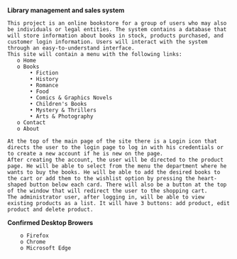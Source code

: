 **Library management and sales system**

	This project is an online bookstore for a group of users who may also be individuals or legal entities. The system contains a database that will store information about books in stock, products purchased, and customer login information. Users will interact with the system through an easy-to-understand interface.
	This site will contain a menu with the following links:	
	   o Home
	   o Books
	       • Fiction
           • History
           • Romance
           • Food
           • Comics & Graphics Novels
           • Children's Books
           • Mystery & Thrillers
           • Arts & Photography
	   o Contact
	   o About	
	
	At the top of the main page of the site there is a Login icon that directs the user to the login page to log in with his credentials or to create a new account if he is new on the page.
	After creating the account, the user will be directed to the product page. He will be able to select from the menu the department where he wants to buy the books. He will be able to add the desired books to the cart or add them to the wishlist option by pressing the heart-shaped button below each card. There will also be a button at the top of the window that will redirect the user to the shopping cart.
    The administrator user, after logging in, will be able to view existing products as a list. It will have 3 buttons: add product, edit product and delete product.
    
   **Confirmed Desktop Browers**    
   
        o Firefox
        o Chrome
        o Microsoft Edge
